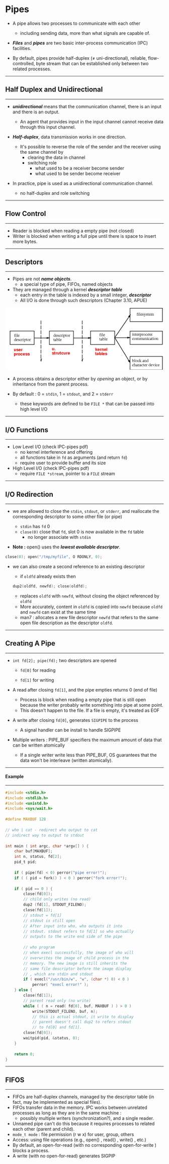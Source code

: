 # Pipes

- A pipe allows two processes to communicate with each other 
  - including sending data, more than what signals are capable of.

- ***Files*** and ***pipes*** are two basic inter-process communication (IPC) facilities.
- By default, pipes provide half-duplex ($\neq$ uni-directional),  reliable, flow-controlled, byte stream that can be established only between two related processes.

------

## Half Duplex and Unidirectional

------

- ***unidirectional*** means that the communication channel, there is an input and there is an output.
  - An agent that provides input in the input channel cannot receive data through this input channel.

- ***Half-duplex***, data transmission works in one direction.
  - It's possible to reverse the role of the sender and the receiver using the same channel by
    - clearing the data in channel
    - switching role
      - what used to be a receiver become sender
      - what used to be sender become receiver

- In practice, pipe is used as a unidirectional communication channel.
  - no half-duplex and role switching

------

## Flow Control

------

- Reader is blocked when reading a empty pipe (not closed)
- Writer is blocked when writing a full pipe until there is space to insert more bytes.

------

## Descriptors 

------

- Pipes are not ***name objects***. 
  - a special type of pipe, FIFOs, named objects  
- They are managed through a kernel ***descriptor table***
  - each entry in the table is indexed by a small integer, ***descriptor***
  - All I/O is done through such descriptors (Chapter 3.10, APUE)

![image-20220202112458549](image-20220202112458549.png)

- A process obtains a descriptor either by *opening* an object, or by inheritance from the parent process.

- By default : 0 = `stdin`, 1 = `stdout`, and 2 = `stderr`
  - these keywords are defined to be `FILE *` that can be passed into high level I/O

------

## I/O Functions

------

- Low Level I/O (check IPC-pipes pdf)
  - no kernel interference and offering
  - all functions take in `fd` as arguments (and return `fd`)
  - require user to provide buffer and its size
- High Level I/O (check IPC-pipes pdf)
  - require `FILE *stream`, pointer to a `FILE` stream

------

## I/O Redirection

------

- we are allowed to close the `stdin`, `stdout`, or `stderr`,  and reallocate the corresponding descriptor to some other file (or pipe)
  - `stdin` has `fd` 0
  - `close(0)` close that `fd`, slot 0 is now available in the `fd` table
    - no longer associate with `stdin`

- **Note :** open() uses the ***lowest available descriptor***.

```c
close(0); open("/tmp/myfile", O RDONLY, 0);
```

- we can also create a second reference to an existing descriptor

  -  if `oldfd` already exists then

    ```c
    dup2(oldfd, newfd); close(oldfd);
    ```

  
  - replaces `oldfd` with `newfd`, without closing the object referenced by `oldfd`
  - More accurately, content in `oldfd` is copied into `newfd` because `oldfd` and `newfd` can exist at the same time
  - man7 : allocates a new file descriptor `newfd` that refers to the same open file description as the descriptor `oldfd`.

------

## Creating A Pipe

------

- `int fd[2]; pipe(fd);` two descriptors are opened
  - `fd[0]` for reading
  
  - `fd[1]` for writing
- A read after closing `fd[1]`, and the pipe empties returns 0 (end of file)
  - Process is block when reading a empty pipe that is still open because the writer probably write something into pipe at some point.
  - This doesn't happen to the file. If a file is empty, it's treated as EOF

- A write after closing `fd[0]`, generates `SIGPIPE` to the process
  - A signal handler can be install to handle SIGPIPE

- Multiple writers : PIPE_BUF specifiers the maximum amount of data that can be written atomically
  - If a single writer write less than PIPE_BUF, OS guarantees that the data won't be interleave (written atomically). 


------

#### Example

------

```c
#include <stdio.h>
#include <stdlib.h>
#include <unistd.h>
#include <sys/wait.h>

#define MAXBUF 128

// who | cat - redirect who output to cat
// indirect way to output to stdout

int main ( int argc, char *argv[] ) {
	char buf[MAXBUF];
    int n, status, fd[2];
    pid_t pid;
    
    if ( pipe(fd) < 0) perror("pipe error!");
    if ( ( pid = fork() ) < 0 ) perror("fork error!");
        
    if ( pid == 0 ) {
        close(fd[0]); 
        // child only writes (no read)
        dup2 (fd[1], STDOUT_FILENO); 
        close(fd[1]); 
        // stdout = fd[1]
        // stdout is still open
        // After input into who, who outputs it into
        // stdout. stdout refers to fd[1] so who actually 
        // outputs to the write end side of the pipe
        
        // who program
        // when execl successfully, the image of who will 
        // overwrites the image of child process in the 
        // memory. The new image is still inherits the 
        // same file descriptor before the image display
        // , which are stdin and stdout
        if ( execl("/usr/bin/w", "w", (char *) 0) < 0 )
            perror( "execl error!" );
    } else {
        close(fd[1]); 
        // parent read only (no write)
        while ( ( n = read( fd[0], buf, MAXBUF ) ) > 0 ) 
            write(STDOUT_FILENO, buf, n);
        	// this is actual stdout, it write to display
            // parent doesn't call dup2 to refers stdout
            // to fd[0] and fd[1].
        close(fd[0]);
        waitpid(pid, &status, 0);
    }
    
    return 0;
}
```

------

## FIFOS

------

- FIFOs are half-duplex channels, managed by  the descriptor table (in fact, may be implemented as  special files).
- FIFOs transfer data in the memory. IPC works between unrelated processes as long as they are in the same machine :
  - possibly multiple writers (synchronization?), and a single  reader.
- Unnamed pipe can't do this because it requires processes to related each other (parent and child).
- `mode_t mode` : file permission (r w x) for user, group, others
- Access: using file operations (e.g., open() , read() ,  write() , etc.)
- By default, an open-for-read (with no corresponding  open-for-write ) blocks a process.
- A write (with no open-for-read) generates SIGPIP

